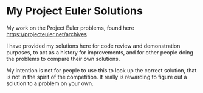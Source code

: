 # My Project Euler Solutions
My work on the Project Euler problems, found here https://projecteuler.net/archives

I have provided my solutions here for code review and demonstration purposes, to act as a history for improvements, and for other people doing the problems to compare their own solutions.

My intention is not for people to use this to look up the correct solution, that is not in the spirit of the competition.
It really is rewarding to figure out a solution to a problem on your own.
